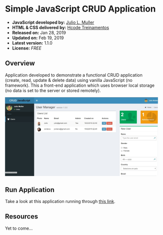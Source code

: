 
# Simple JavaScript CRUD Application

- **JavaScript developed by:** [Julio L. Muller](https://www.jjsolutions.net/)
- **HTML & CSS delivered by:** [Hcode Treinamentos](https://www.hcode.com.br)
- **Released on:** Jan 28, 2019
- **Updated on:** Feb 19, 2019
- **Latest version:** 1.1.0
- **License:** *FREE*

## Overview

Application developed to demonstrate a functional CRUD application (create, read, update & delete data) using vanilla JavaScript (no framework). This a front-end application which uses browser local storage (no data is set to the server or stored remotely).

![Application Overview](./app-overview.jpg)

## Run Application

Take a look at this application running through [this link](http://crud.js.jjsolutions.net/).

## Resources

Yet to come...
